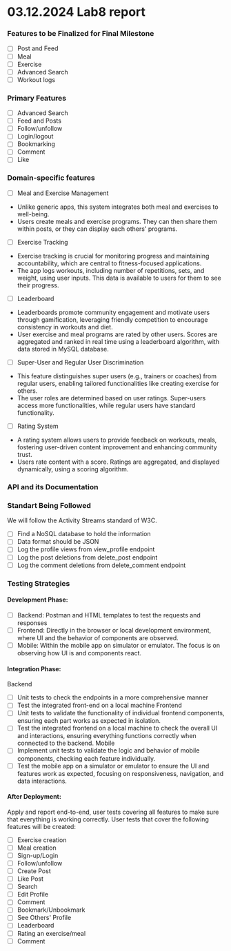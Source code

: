 # 03.12.2024 Lab8 report

### Features to be Finalized for Final Milestone
- [ ] Post and Feed
- [ ] Meal
- [ ] Exercise
- [ ] Advanced Search
- [ ] Workout logs

### Primary Features
- [ ] Advanced Search
- [ ] Feed and Posts
- [ ] Follow/unfollow
- [ ] Login/logout
- [ ] Bookmarking
- [ ] Comment
- [ ] Like

### Domain-specific features
- [ ] Meal and Exercise Management
* Unlike generic apps, this system integrates both meal and exercises to well-being.
* Users create meals and exercise programs. They can then share them within posts, or they can display each others' programs.

- [ ] Exercise Tracking
* Exercise tracking is crucial for monitoring progress and maintaining accountability, which are central to fitness-focused applications.
* The app logs workouts, including number of repetitions, sets, and weight, using user inputs. This data is available to users for them to see their progress.

- [ ] Leaderboard
* Leaderboards promote community engagement and motivate users through gamification, leveraging friendly competition to encourage consistency in workouts and diet.
* User exercise and meal programs are rated by other users. Scores are aggregated and ranked in real time using a leaderboard algorithm, with data stored in MySQL database.

- [ ] Super-User and Regular User Discrimination
* This feature distinguishes super users (e.g., trainers or coaches) from regular users, enabling tailored functionalities like creating exercise for others.
* The user roles are determined based on user ratings. Super-users access more functionalities, while regular users have standard functionality.

- [ ] Rating System
* A rating system allows users to provide feedback on workouts, meals, fostering user-driven content improvement and enhancing community trust.
* Users rate content with a score. Ratings are aggregated, and displayed dynamically, using a scoring algorithm.

### API and its Documentation

### Standart Being Followed
We will follow the Activity Streams standard of W3C.
- [ ] Find a NoSQL database to hold the information
- [ ] Data format should be JSON
- [ ] Log the profile views from view_profile endpoint
- [ ] Log the post deletions from delete_post endpoint
- [ ] Log the comment deletions from delete_comment endpoint

### Testing Strategies
#### Development Phase:
- [ ] Backend: Postman and HTML templates to test the requests and responses
- [ ] Frontend: Directly in the browser or local development environment, where UI and the behavior of components are observed.
- [ ] Mobile: Within the mobile app on simulator or emulator. The focus is on observing how UI is and components react.
#### Integration Phase:
Backend
- [ ] Unit tests to check the endpoints in a more comprehensive manner
- [ ] Test the integrated front-end on a local machine
Frontend
- [ ] Unit tests to validate the functionality of individual frontend components, ensuring each part works as expected in isolation.
- [ ] Test the integrated frontend on a local machine to check the overall UI and interactions, ensuring everything functions correctly when connected to the backend.
Mobile
- [ ] Implement unit tests to validate the logic and behavior of mobile components, checking each feature individually.
- [ ] Test the mobile app on a simulator or emulator to ensure the UI and features work as expected, focusing on responsiveness, navigation, and data interactions.
#### After Deployment:
Apply and report end-to-end, user tests covering all features to make sure that everything is working correctly.
User tests that cover the following features will be created:
- [ ] Exercise creation
- [ ] Meal creation
- [ ] Sign-up/Login
- [ ] Follow/unfollow
- [ ] Create Post
- [ ] Like Post
- [ ] Search
- [ ] Edit Profile
- [ ] Comment
- [ ] Bookmark/Unbookmark
- [ ] See Others' Profile
- [ ] Leaderboard
- [ ] Rating an exercise/meal
- [ ] Comment
